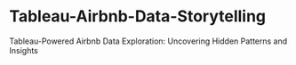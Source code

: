 # Tableau-Airbnb-Data-Storytelling
Tableau-Powered Airbnb Data Exploration: Uncovering Hidden Patterns and Insights
